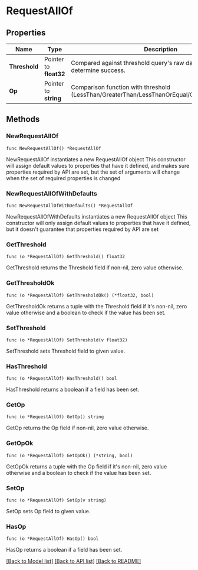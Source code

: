 # RequestAllOf

## Properties

Name | Type | Description | Notes
------------ | ------------- | ------------- | -------------
**Threshold** | Pointer to **float32** | Compared against threshold query&#39;s raw data points to determine success. | [optional] 
**Op** | Pointer to **string** | Comparison function with threshold (LessThan/GreaterThan/LessThanOrEqual/GreaterThanOrEqual). | [optional] 

## Methods

### NewRequestAllOf

`func NewRequestAllOf() *RequestAllOf`

NewRequestAllOf instantiates a new RequestAllOf object
This constructor will assign default values to properties that have it defined,
and makes sure properties required by API are set, but the set of arguments
will change when the set of required properties is changed

### NewRequestAllOfWithDefaults

`func NewRequestAllOfWithDefaults() *RequestAllOf`

NewRequestAllOfWithDefaults instantiates a new RequestAllOf object
This constructor will only assign default values to properties that have it defined,
but it doesn't guarantee that properties required by API are set

### GetThreshold

`func (o *RequestAllOf) GetThreshold() float32`

GetThreshold returns the Threshold field if non-nil, zero value otherwise.

### GetThresholdOk

`func (o *RequestAllOf) GetThresholdOk() (*float32, bool)`

GetThresholdOk returns a tuple with the Threshold field if it's non-nil, zero value otherwise
and a boolean to check if the value has been set.

### SetThreshold

`func (o *RequestAllOf) SetThreshold(v float32)`

SetThreshold sets Threshold field to given value.

### HasThreshold

`func (o *RequestAllOf) HasThreshold() bool`

HasThreshold returns a boolean if a field has been set.

### GetOp

`func (o *RequestAllOf) GetOp() string`

GetOp returns the Op field if non-nil, zero value otherwise.

### GetOpOk

`func (o *RequestAllOf) GetOpOk() (*string, bool)`

GetOpOk returns a tuple with the Op field if it's non-nil, zero value otherwise
and a boolean to check if the value has been set.

### SetOp

`func (o *RequestAllOf) SetOp(v string)`

SetOp sets Op field to given value.

### HasOp

`func (o *RequestAllOf) HasOp() bool`

HasOp returns a boolean if a field has been set.


[[Back to Model list]](../README.md#documentation-for-models) [[Back to API list]](../README.md#documentation-for-api-endpoints) [[Back to README]](../README.md)


